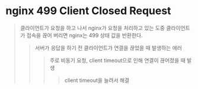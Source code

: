 # nginx 499 Client Closed Request

> 클라이언트가 요청을 하고 나서 nginx가 요청을 처리하고 있는 도중 클라이언트가 접속을 끊어 버리면 nginx는 499 상태 값을 반환한다.
>
> > 서버가 응답을 하기 전 클라이언트가 연결을 끊었을 때 발생하는 에러
> >
> > > 주로 비동기 요청, client timeout으로 인해 연결이 끊어졌을 때 발생
> > >
> > > > client timeout을 늘려서 해결

